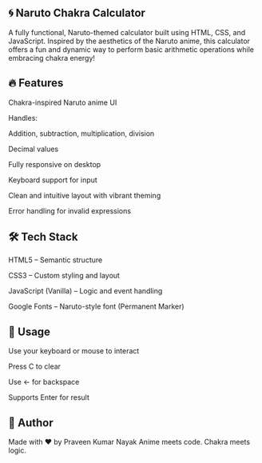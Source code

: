 🌀 Naruto Chakra Calculator
---
A fully functional, Naruto-themed calculator built using HTML, CSS, and JavaScript. Inspired by the aesthetics of the Naruto anime, this calculator offers a fun and dynamic way to perform basic arithmetic operations while embracing chakra energy!

🔥 Features
---
Chakra-inspired Naruto anime UI

Handles:

Addition, subtraction, multiplication, division

Decimal values

Fully responsive on desktop

Keyboard support for input

Clean and intuitive layout with vibrant theming

Error handling for invalid expressions

🛠️ Tech Stack
---
HTML5 – Semantic structure

CSS3 – Custom styling and layout

JavaScript (Vanilla) – Logic and event handling

Google Fonts – Naruto-style font (Permanent Marker)

🎯 Usage
---
Use your keyboard or mouse to interact

Press C to clear

Use ← for backspace

Supports Enter for result

🙌 Author
---
Made with ❤️ by Praveen Kumar Nayak
Anime meets code. Chakra meets logic.

